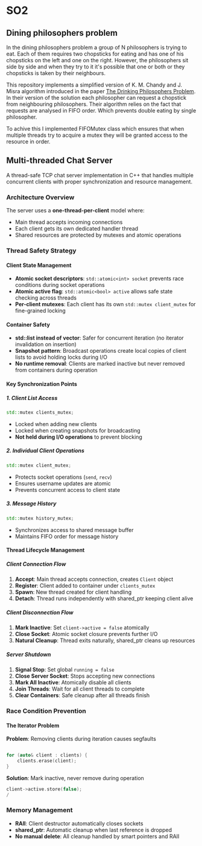 # SO2

## Dining philosophers problem

In the dining philosophers problem a group of N philosophers is trying to eat.
Each of them requires two chopsticks for eating and has one of his chopsticks
on the left and one on the right. However, the philosophers sit side by side
and when they try to it it's possible that one or both or they chopsticks is
taken by their neighbours.

This repository implements a simplified version of K. M. Chandy and J. Misra
algorithm introduced in the paper [The Drinking Philosophers
Problem](https://dl.acm.org/doi/abs/10.1145/1780.1804). In their version of the
solution each philosopher can request a chopstick from neighbouring philosophers.
Their algorithm relies on the fact that requests are analysed in FIFO order.
Which prevents double eating by single philosopher.

To achive this I implemented FIFOMutex class which ensures that when multiple
threads try to acquire a mutex they will be granted access to the resource in
order.


## Multi-threaded Chat Server

A thread-safe TCP chat server implementation in C++ that handles multiple concurrent clients with proper synchronization and resource management.

### Architecture Overview

The server uses a **one-thread-per-client** model where:
- Main thread accepts incoming connections
- Each client gets its own dedicated handler thread
- Shared resources are protected by mutexes and atomic operations

### Thread Safety Strategy

#### Client State Management
- **Atomic socket descriptors**: `std::atomic<int> socket` prevents race conditions during socket operations
- **Atomic active flag**: `std::atomic<bool> active` allows safe state checking across threads
- **Per-client mutexes**: Each client has its own `std::mutex client_mutex` for fine-grained locking

#### Container Safety
- **std::list instead of vector**: Safer for concurrent iteration (no iterator invalidation on insertion)
- **Snapshot pattern**: Broadcast operations create local copies of client lists to avoid holding locks during I/O
- **No runtime removal**: Clients are marked inactive but never removed from containers during operation

#### Key Synchronization Points

##### 1. Client List Access
```cpp
std::mutex clients_mutex; 
```
- Locked when adding new clients
- Locked when creating snapshots for broadcasting
- **Not held during I/O operations** to prevent blocking

##### 2. Individual Client Operations
```cpp
std::mutex client_mutex;  
```
- Protects socket operations (`send`, `recv`)
- Ensures username updates are atomic
- Prevents concurrent access to client state

##### 3. Message History
```cpp
std::mutex history_mutex; 
```
- Synchronizes access to shared message buffer
- Maintains FIFO order for message history

#### Thread Lifecycle Management

##### Client Connection Flow
1. **Accept**: Main thread accepts connection, creates `Client` object
2. **Register**: Client added to container under `clients_mutex`
3. **Spawn**: New thread created for client handling
4. **Detach**: Thread runs independently with shared_ptr keeping client alive

##### Client Disconnection Flow
1. **Mark Inactive**: Set `client->active = false` atomically
2. **Close Socket**: Atomic socket closure prevents further I/O
3. **Natural Cleanup**: Thread exits naturally, shared_ptr cleans up resources

##### Server Shutdown
1. **Signal Stop**: Set global `running = false`
2. **Close Server Socket**: Stops accepting new connections
3. **Mark All Inactive**: Atomically disable all clients
4. **Join Threads**: Wait for all client threads to complete
5. **Clear Containers**: Safe cleanup after all threads finish

### Race Condition Prevention

#### The Iterator Problem
**Problem**: Removing clients during iteration causes segfaults
```cpp

for (auto& client : clients) {
    clients.erase(client);  
}
```

**Solution**: Mark inactive, never remove during operation
```cpp
client->active.store(false);
/
```


### Memory Management

- **RAII**: Client destructor automatically closes sockets
- **shared_ptr**: Automatic cleanup when last reference is dropped
- **No manual delete**: All cleanup handled by smart pointers and RAII

